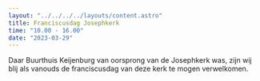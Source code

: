 ```yaml
---
layout: "../../../../layouts/content.astro"
title: Franciscusdag Josephkerk
time: "10.00 - 16.00"
date: "2023-03-29"
---
```


Daar Buurthuis Keijenburg van oorsprong van de Josephkerk was, zijn wij blij als vanouds de franciscusdag van deze kerk te mogen verwelkomen.
